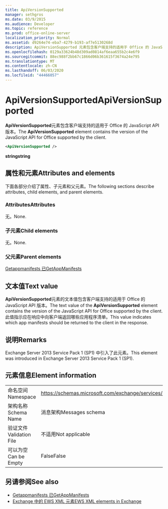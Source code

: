 ```yaml
---
title: ApiVersionSupported
manager: sethgros
ms.date: 03/9/2015
ms.audience: Developer
ms.topic: reference
ms.prod: office-online-server
localization_priority: Normal
ms.assetid: d9264e74-eba7-4279-b193-af7e5130268d
description: ApiVersionSupported 元素包含客户端支持的适用于 Office 的 JavaScript API 版本。
ms.openlocfilehash: 0129a33624b48d309ad0814af6eaa655b2c4e6f9
ms.sourcegitcommit: 88ec988f2bb67c1866d06b361615f3674a24e795
ms.translationtype: MT
ms.contentlocale: zh-CN
ms.lasthandoff: 06/03/2020
ms.locfileid: "44466057"
---
```

# <a name="apiversionsupported"></a><span data-ttu-id="75bbc-103">ApiVersionSupported</span><span class="sxs-lookup"><span data-stu-id="75bbc-103">ApiVersionSupported</span></span>

<span data-ttu-id="75bbc-104">**ApiVersionSupported**元素包含客户端支持的适用于 Office 的 JavaScript API 版本。</span><span class="sxs-lookup"><span data-stu-id="75bbc-104">The **ApiVersionSupported** element contains the version of the JavaScript API for Office supported by the client.</span></span> 
  
```XML
<ApiVersionSupported />
```

 <span data-ttu-id="75bbc-105">**string**</span><span class="sxs-lookup"><span data-stu-id="75bbc-105">**string**</span></span>
## <a name="attributes-and-elements"></a><span data-ttu-id="75bbc-106">属性和元素</span><span class="sxs-lookup"><span data-stu-id="75bbc-106">Attributes and elements</span></span>

<span data-ttu-id="75bbc-107">下面各部分介绍了属性、子元素和父元素。</span><span class="sxs-lookup"><span data-stu-id="75bbc-107">The following sections describe attributes, child elements, and parent elements.</span></span>
  
### <a name="attributes"></a><span data-ttu-id="75bbc-108">Attributes</span><span class="sxs-lookup"><span data-stu-id="75bbc-108">Attributes</span></span>

<span data-ttu-id="75bbc-109">无。</span><span class="sxs-lookup"><span data-stu-id="75bbc-109">None.</span></span>
  
### <a name="child-elements"></a><span data-ttu-id="75bbc-110">子元素</span><span class="sxs-lookup"><span data-stu-id="75bbc-110">Child elements</span></span>

<span data-ttu-id="75bbc-111">无。</span><span class="sxs-lookup"><span data-stu-id="75bbc-111">None.</span></span>
  
### <a name="parent-elements"></a><span data-ttu-id="75bbc-112">父元素</span><span class="sxs-lookup"><span data-stu-id="75bbc-112">Parent elements</span></span>

[<span data-ttu-id="75bbc-113">Getappmanifests 已</span><span class="sxs-lookup"><span data-stu-id="75bbc-113">GetAppManifests</span></span>](getappmanifests.md)
  
## <a name="text-value"></a><span data-ttu-id="75bbc-114">文本值</span><span class="sxs-lookup"><span data-stu-id="75bbc-114">Text value</span></span>

<span data-ttu-id="75bbc-115">**ApiVersionSupported**元素的文本值包含客户端支持的适用于 Office 的 JavaScript API 版本。</span><span class="sxs-lookup"><span data-stu-id="75bbc-115">The text value of the **ApiVersionSupported** element contains the version of the JavaScript API for Office supported by the client.</span></span> <span data-ttu-id="75bbc-116">此值指示应在响应中向客户端返回哪些应用程序清单。</span><span class="sxs-lookup"><span data-stu-id="75bbc-116">This value indicates which app manifests should be returned to the client in the response.</span></span> 
  
## <a name="remarks"></a><span data-ttu-id="75bbc-117">说明</span><span class="sxs-lookup"><span data-stu-id="75bbc-117">Remarks</span></span>

<span data-ttu-id="75bbc-118">Exchange Server 2013 Service Pack 1 (SP1) 中引入了此元素。</span><span class="sxs-lookup"><span data-stu-id="75bbc-118">This element was introduced in Exchange Server 2013 Service Pack 1 (SP1).</span></span>
  
## <a name="element-information"></a><span data-ttu-id="75bbc-119">元素信息</span><span class="sxs-lookup"><span data-stu-id="75bbc-119">Element information</span></span>

|||
|:-----|:-----|
|<span data-ttu-id="75bbc-120">命名空间</span><span class="sxs-lookup"><span data-stu-id="75bbc-120">Namespace</span></span>  <br/> | https://schemas.microsoft.com/exchange/services/2006/messages  <br/> |
|<span data-ttu-id="75bbc-121">架构名称</span><span class="sxs-lookup"><span data-stu-id="75bbc-121">Schema Name</span></span>  <br/> |<span data-ttu-id="75bbc-122">消息架构</span><span class="sxs-lookup"><span data-stu-id="75bbc-122">Messages schema</span></span>  <br/> |
|<span data-ttu-id="75bbc-123">验证文件</span><span class="sxs-lookup"><span data-stu-id="75bbc-123">Validation File</span></span>  <br/> |<span data-ttu-id="75bbc-124">不适用</span><span class="sxs-lookup"><span data-stu-id="75bbc-124">Not applicable</span></span>  <br/> |
|<span data-ttu-id="75bbc-125">可以为空</span><span class="sxs-lookup"><span data-stu-id="75bbc-125">Can be Empty</span></span>  <br/> |<span data-ttu-id="75bbc-126">False</span><span class="sxs-lookup"><span data-stu-id="75bbc-126">False</span></span>  <br/> |
   
## <a name="see-also"></a><span data-ttu-id="75bbc-127">另请参阅</span><span class="sxs-lookup"><span data-stu-id="75bbc-127">See also</span></span>

- [<span data-ttu-id="75bbc-128">Getappmanifests 已</span><span class="sxs-lookup"><span data-stu-id="75bbc-128">GetAppManifests</span></span>](getappmanifests.md)
- [<span data-ttu-id="75bbc-129">Exchange 中的 EWS XML 元素</span><span class="sxs-lookup"><span data-stu-id="75bbc-129">EWS XML elements in Exchange</span></span>](ews-xml-elements-in-exchange.md)


